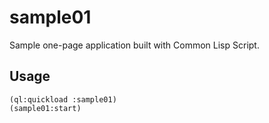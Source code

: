 # sample01

Sample one-page application built with Common Lisp Script.

## Usage

    (ql:quickload :sample01)
    (sample01:start)
